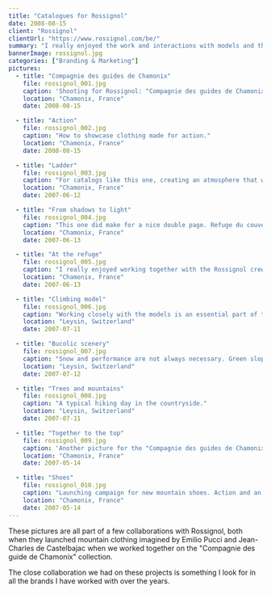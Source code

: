 ```yaml
---
title: "Catalogues for Rossignol"
date: 2008-08-15
client: "Rossignol"
clientUrl: "https://www.rossignol.com/be/"
summary: "I really enjoyed the work and interactions with models and the whole Rossignol crew. Working as part of a team is alway a nice experience."
bannerImage: rossignol.jpg
categories: ["Branding & Marketing"]
pictures:
  - title: "Compagnie des guides de Chamonix"
    file: rossignol_001.jpg
    caption: 'Shooting for Rossignol: "Compagnie des guides de Chamonix" collection.'
    location: "Chamonix, France"
    date: 2008-08-15

  - title: "Action"
    file: rossignol_002.jpg
    caption: "How to showcase clothing made for action."
    location: "Chamonix, France"
    date: 2008-08-15

  - title: "Ladder"
    file: rossignol_003.jpg
    caption: "For catalogs like this one, creating an atmosphere that will draw people in is essential."
    location: "Chamonix, France"
    date: 2007-06-12

  - title: "From shadows to light"
    file: rossignol_004.jpg
    caption: "This one did make for a nice double page. Refuge du couvercle in Chamonix."
    location: "Chamonix, France"
    date: 2007-06-13

  - title: "At the refuge"
    file: rossignol_005.jpg
    caption: "I really enjoyed working together with the Rossignol crew. Being part of a team is a nice change for a loner like me."
    location: "Chamonix, France"
    date: 2007-06-13

  - title: "Climbing model"
    file: rossignol_006.jpg
    caption: "Working closely with the models is an essential part of the job. A happy moment and a sincere smile really come across in the picture."
    location: "Leysin, Switzerland"
    date: 2007-07-11

  - title: "Bucolic scenery"
    file: rossignol_007.jpg
    caption: "Snow and performance are not always necessary. Green slopes can be really nice too."
    location: "Leysin, Switzerland"
    date: 2007-07-12

  - title: "Trees and mountains"
    file: rossignol_008.jpg
    caption: "A typical hiking day in the countryside."
    location: "Leysin, Switzerland"
    date: 2007-07-11

  - title: "Together to the top"
    file: rossignol_009.jpg
    caption: 'Another picture for the "Compagnie des guides de Chamonix" collection.'
    location: "Chamonix, France"
    date: 2007-05-14

  - title: "Shoes"
    file: rossignol_010.jpg
    caption: "Launching campaign for new mountain shoes. Action and an unusual angle are a sure way to catch the reader's eye."
    location: "Chamonix, France"
    date: 2007-05-14
---
```


These pictures are all part of a few collaborations with Rossignol, both when they launched mountain clothing imagined by Emilio Pucci and Jean-Charles de Castelbajac when we worked together on the "Compagnie des guide de Chamonix" collection.

The close collaboration we had on these projects is something I look for in all the brands I have worked with over the years.
